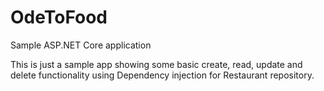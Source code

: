 # OdeToFood
Sample ASP.NET Core application

This is just a sample app showing some basic create, read, update and delete functionality using Dependency injection for Restaurant repository.
